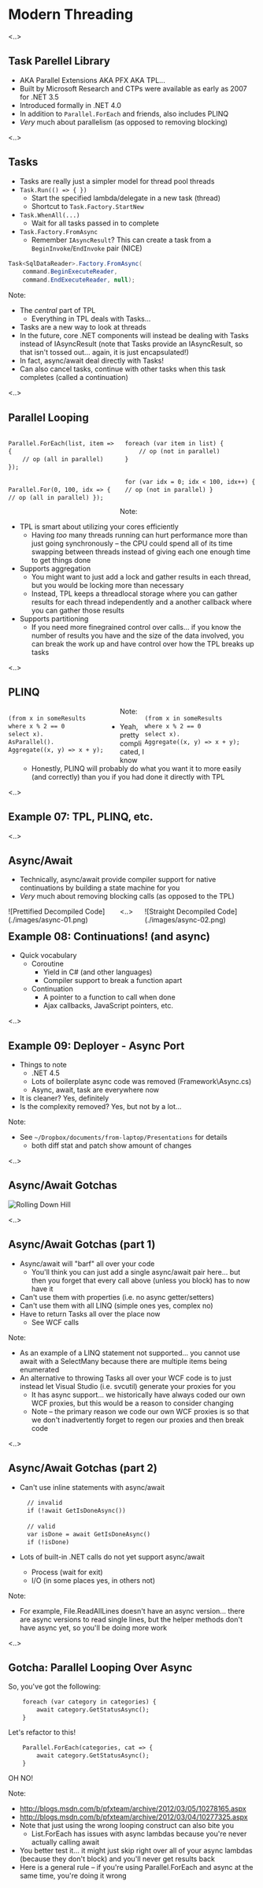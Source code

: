 # Modern Threading

<..>

## Task Parellel Library

* AKA Parallel Extensions AKA PFX AKA TPL...
* Built by Microsoft Research and CTPs were available as early as 2007 for .NET 3.5
* Introduced formally in .NET 4.0
* In addition to `Parallel.ForEach` and friends, also includes PLINQ
* _Very_ much about parallelism (as opposed to removing blocking)

<..>

## Tasks

* Tasks are really just a simpler model for thread pool threads
* `Task.Run(() => { })`
  * Start the specified lambda/delegate in a new task (thread)
  * Shortcut to `Task.Factory.StartNew`
* `Task.WhenAll(...)`
  * Wait for all tasks passed in to complete
* `Task.Factory.FromAsync`
  * Remember `IAsyncResult`? This can create a task from a `BeginInvoke`/`EndInvoke` pair (NICE)

```cs
Task<SqlDataReader>.Factory.FromAsync(
    command.BeginExecuteReader,
    command.EndExecuteReader, null);
```

Note:

* The _central_ part of TPL
  * Everything in TPL deals with Tasks...
* Tasks are a new way to look at threads
* In the future, core .NET components will instead be dealing with Tasks instead of IAsyncResult (note that Tasks provide an IAsyncResult, so that isn't tossed out... again, it is just encapsulated!)
* In fact, async/await deal directly with Tasks!
* Can also cancel tasks, continue with other tasks when this task completes (called a continuation)

<..>

## Parallel Looping

<div style="float: left; width: 45%;">
<pre>
<code class="cs">Parallel.ForEach(list, item => {
    // op (all in parallel)
});

Parallel.For(0, 100, idx => {
// op (all in parallel)
});
</code></pre>

</div>

<div style="float: right; width: 53%;">
<pre>
<code class="cs">foreach (var item in list) {
    // op (not in parallel)
}

for (var idx = 0; idx < 100, idx++) {
// op (not in parallel)
}
</code></pre>

</div>

Note:

* TPL is smart about utilizing your cores efficiently
  * Having _too_ many threads running can hurt performance more than just going synchronously – the CPU could spend all of its time swapping between threads instead of giving each one enough time to get things done
* Supports aggregation
  * You might want to just add a lock and gather results in each thread, but you would be locking more than necessary
  * Instead, TPL keeps a threadlocal storage where you can gather results for each thread independently and a another callback where you can gather those results
* Supports partitioning
  * If you need more finegrained control over calls... if you know the number of results you have and the size of the data involved, you can break the work up and have control over how the TPL breaks up tasks

<..>

## PLINQ

<div style="float: left; width: 45%;">
<pre>
<code class="cs">(from x in someResults
where x % 2 == 0
select x).
AsParallel().
Aggregate((x, y) => x + y);
</code></pre>
</div>

<div style="float: right; width: 45%;">
<pre>
<code class="cs">(from x in someResults
where x % 2 == 0
select x).
Aggregate((x, y) => x + y);
</code></pre>
</div>

Note:

* Yeah, pretty complicated, I know
  * Honestly, PLINQ will probably do what you want it to more easily (and correctly) than you if you had done it directly with TPL

<..>

## Example 07: TPL, PLINQ, etc.

<..>

## Async/Await

* Technically, async/await provide compiler support for native continuations by building a state machine for you
* _Very_ much about removing blocking calls (as opposed to the TPL)

<div style="float: left; width: 45%;">
![Prettified Decompiled Code](./images/async-01.png)
</div>

<div style="float: right; width: 45%;">
![Straight Decompiled Code](./images/async-02.png)
</div>

<..>

## Example 08: Continuations! (and async)

* Quick vocabulary
  * Coroutine
    * Yield in C# (and other languages)
    * Compiler support to break a function apart
  * Continuation
    * A pointer to a function to call when done
    * Ajax callbacks, JavaScript pointers, etc.

<..>

## Example 09: Deployer - Async Port

* Things to note
  * .NET 4.5
  * Lots of boilerplate async code was removed (Framework\Async.cs)
  * Async, await, task are everywhere now
* It is cleaner? Yes, definitely
* Is the complexity removed? Yes, but not by a lot...

Note:

* See `~/Dropbox/documents/from-laptop/Presentations` for details
  * both diff stat and patch show amount of changes

<..>

## Async/Await Gotchas

![Rolling Down Hill](./images/rolling-down-hill.gif)

<..>

## Async/Await Gotchas (part 1)

* Async/await will "barf" all over your code
  * You'll think you can just add a single async/await pair here... but then you forget that every call above (unless you block) has to now have it
* Can't use them with properties (i.e. no async getter/setters)
* Can't use them with all LINQ (simple ones yes, complex no)
* Have to return Tasks all over the place now
  * See WCF calls

Note:

* As an example of a LINQ statement not supported... you cannot use await with a SelectMany because there are multiple items being enumerated
* An alternative to throwing Tasks all over your WCF code is to just instead let Visual Studio (i.e. svcutil) generate your proxies for you
  * It has async support... we historically have always coded our own WCF proxies, but this would be a reason to consider changing
  * Note – the primary reason we code our own WCF proxies is so that we don't inadvertently forget to regen our proxies and then break code

<..>

## Async/Await Gotchas (part 2)

* Can't use inline statements with async/await

        // invalid
        if (!await GetIsDoneAsync())

        // valid
        var isDone = await GetIsDoneAsync()
        if (!isDone)

* Lots of built-in .NET calls do not yet support async/await
  * Process (wait for exit)
  * I/O (in some places yes, in others not)

Note:

* For example, File.ReadAllLines doesn't have an async version... there are async versions to read single lines, but the helper methods don't have async yet, so you'll be doing more work

<..>

## Gotcha: Parallel Looping Over Async

So, you've got the following:

        foreach (var category in categories) {
            await category.GetStatusAsync();
        }

Let's refactor to this!

        Parallel.ForEach(categories, cat => {
            await category.GetStatusAsync();
        }

OH NO!

Note:

* http://blogs.msdn.com/b/pfxteam/archive/2012/03/05/10278165.aspx
* http://blogs.msdn.com/b/pfxteam/archive/2012/03/04/10277325.aspx
* Note that just using the wrong looping construct can also bite you
  * List.ForEach has issues with async lambdas because you're never actually calling await
* You better test it... it might just skip right over all of your async lambdas (because they don't block) and you'll never get results back
* Here is a general rule – if you're using Parallel.ForEach and async at the same time, you're doing it wrong
